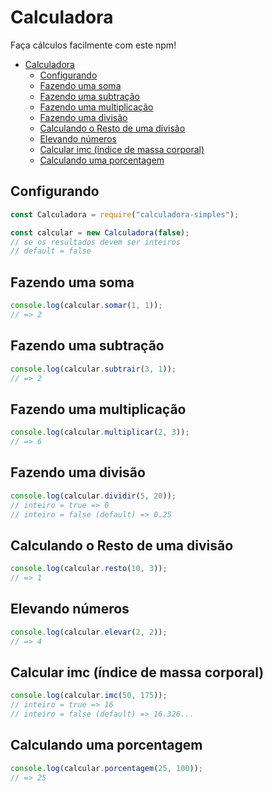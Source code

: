 # Calculadora

Faça cálculos facilmente com este npm!

- [Calculadora](#calculadora)
  - [Configurando](#configurando)
  - [Fazendo uma soma](#fazendo-uma-soma)
  - [Fazendo uma subtração](#fazendo-uma-subtração)
  - [Fazendo uma multiplicação](#fazendo-uma-multiplicação)
  - [Fazendo uma divisão](#fazendo-uma-divisão)
  - [Calculando o Resto de uma divisão](#calculando-o-resto-de-uma-divisão)
  - [Elevando números](#elevando-números)
  - [Calcular imc (índice de massa corporal)](#calcular-imc-índice-de-massa-corporal)
  - [Calculando uma porcentagem](#calculando-uma-porcentagem)

## Configurando

```js
const Calculadora = require("calculadora-simples");

const calcular = new Calculadora(false); 
// se os resultados devem ser inteiros
// default = false
```

## Fazendo uma soma

```js
console.log(calcular.somar(1, 1));
// => 2
```

## Fazendo uma subtração

```js
console.log(calcular.subtrair(3, 1));
// => 2
```

## Fazendo uma multiplicação

```js
console.log(calcular.multiplicar(2, 3));
// => 6
```

## Fazendo uma divisão

```js
console.log(calcular.dividir(5, 20));
// inteiro = true => 0
// inteiro = false (default) => 0.25
```

## Calculando o Resto de uma divisão

```js
console.log(calcular.resto(10, 3));
// => 1
```

## Elevando números

```js
console.log(calcular.elevar(2, 2));
// => 4
```

## Calcular imc (índice de massa corporal)

```js
console.log(calcular.imc(50, 175));
// inteiro = true => 16
// inteiro = false (default) => 16.326...
```

## Calculando uma porcentagem

```js
console.log(calcular.porcentagem(25, 100));
// => 25
```
